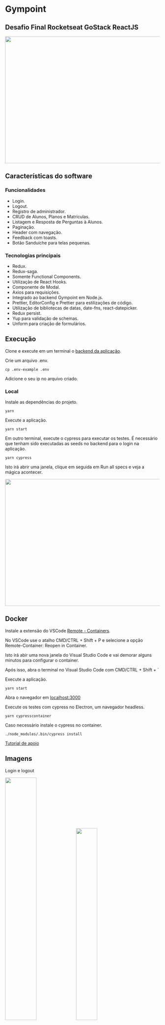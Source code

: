 # Gympoint

## Desafio Final Rocketseat GoStack ReactJS

<img src="./src/assets/gifs/gympointfron3.gif" width="700" height="413" />

## Características do software

### Funcionalidades

* Login.
* Logout.
* Registro de administrador.
* CRUD de Alunos, Planos e Matrículas.
* Listagem e Resposta de Perguntas à Alunos.
* Paginação.
* Header com navegação.
* Feedback com toasts.
* Botão Sanduíche para telas pequenas.

### Tecnologias principais

* Redux.
* Redux-saga.
* Somente Functional Components.
* Utilização de React Hooks.
* Componente de Modal.
* Axios para requisições.
* Integrado ao backend Gympoint em Node.js.
* Prettier, EditorConfig e Prettier para estilizações de código.
* Utilização de bibliotecas de datas, date-fns, react-datepicker.
* Redux persist.
* Yup para validação de schemas.
* Unform para criação de formulários.

## Execução

Clone e execute em um terminal o [backend da aplicação](https://github.com/eduqg/GympointBack).

<!-- ### Com Docker

Em um outro terminal, faça a build do projeto.

```console
docker build -t frontgympoint .
```

Execute o container criado.

```console
docker run -it -p 8080:80 frontgympoint
```

Abra o navegador em [localhost:8080](http://localhost:8080). -->

Crie um arquivo .env.

```console
cp .env-example .env
```

Adicione o seu ip no arquivo criado.

### Local

Instale as dependências do projeto.

```console
yarn
```

Execute a aplicação.

```console
yarn start
```

<!-- Para executar os testes, configure o arquivo cypress.json

```console
"baseURL": "http://localhost:3000/"
``` -->

Em outro terminal, execute o cypress para executar os testes. É necessário que tenham sido executadas as seeds no backend para o login na aplicação.

```console
yarn cypress
```

Isto irá abrir uma janela, clique em seguida em Run all specs e veja a mágica acontecer.

<img src="./src/assets/gifs/cypressgympoint3.gif" width="700" height="413" />

## Docker

Instale a extensão do VSCode [Remote - Containers](https://marketplace.visualstudio.com/items?itemName=ms-vscode-remote.remote-containers).

No VSCode use o atalho CMD/CTRL + Shift + P e selecione a opção Remote-Container: Reopen in Container.

Isto irá abir uma nova janela do Visual Studio Code e vai demorar alguns minutos para configurar o container.

Após isso, abra o terminal no Visual Studio Code com CMD/CTRL + Shift + `

Execute a aplicação.

```console
yarn start
```

Abra o navegador em [localhost:3000](http://localhost:3000)

Execute os testes com cypress no Electron, um navegador headless.

```console
yarn cypresscontainer
```

Caso necessário instale o cypress no container.

```console
./node_modules/.bin/cypress install
```

[Tutorial de apoio](https://medium.com/the-telegraph-engineering/remote-development-with-vs-code-a8d8fe8aa9e)


## Imagens

Login e logout

<img src="./src/assets/logingympoint.png" width="45%" height="45%"> <img src="./src/assets/cadastrogympoint.png" width="37%" height="40%">

Listagem

<img src="./src/assets/listaralunos.png">
<img src="./src/assets/listarplanos.png">

Editar

<img src="./src/assets/editar.png">


Respostas a alunos

<img src="./src/assets/auxilio.png">

Sanduíche

<img src="./src/assets/sandwich.png">

